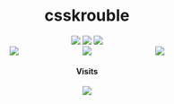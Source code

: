 <h1 align="center">csskrouble</h1>

<div align="center">
  <img src="https://img.shields.io/badge/TypeScript-000000?style=for-the-badge&logo=TypeScript&logoColor=white"/> <img src="https://img.shields.io/badge/Lua-000000?style=for-the-badge&logo=Lua&logoColor=white"/> <img src="https://img.shields.io/badge/Kotlin-000000?style=for-the-badge&logo=Kotlin&logoColor=white"/>
  
  <div style="display: flex; flex-direction: row; justify-content: space-evenly; max-width: 100%;">
  <img style="flex: 0 0 auto; max-width: 100%; height: auto;" src="https://wakatime.com/share/@52401d66-a497-4262-ae60-c0a683a7dde3/28b3eb65-14e6-4f0e-ab73-9b2f8b6fdd63.svg"/>
  <a href="https://v-rp.pl"><img style="flex: 0 0 auto; max-width: 100%; height: auto;" src="https://panels.twitch.tv/panel-125233800-image-2e5edc47-b78d-4955-83e6-a47270b87ad1"/></a>
  <img style="flex: 0 0 auto; max-width: 100%; height: auto;" src="https://wakatime.com/share/@52401d66-a497-4262-ae60-c0a683a7dde3/6d97d765-dc5f-4d5f-ba8b-820085b3dd67.svg"/>
</div>


  
  #### Visits
  <img src="https://profile-counter.glitch.me/csskroubledev/count.svg"/>
</div>
